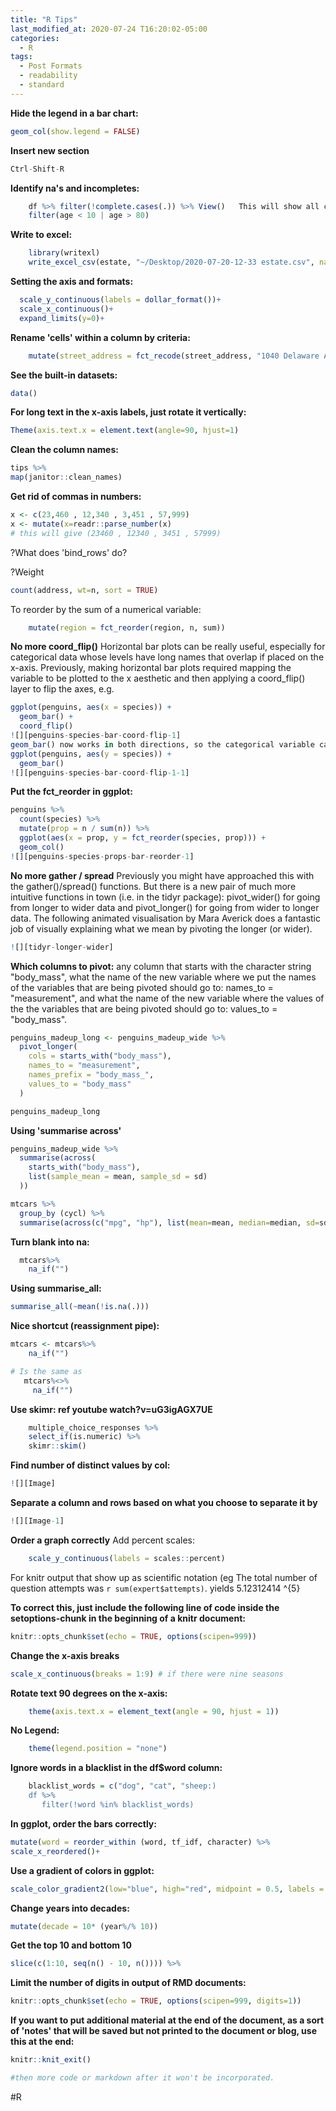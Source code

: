 ```yaml
---
title: "R Tips"
last_modified_at: 2020-07-24 T16:20:02-05:00
categories:
  - R
tags:
  - Post Formats
  - readability
  - standard
---
```


**Hide the legend in a bar chart:**
```r
geom_col(show.legend = FALSE)    

```

**Insert new section** 
```r 
Ctrl-Shift-R

``` 

**Identify na's and incompletes:**
```r
    df %>% filter(!complete.cases(.)) %>% View()   This will show all cases with na/empty values   
	filter(age < 10 | age > 80)

```

**Write to excel:**
```r
    library(writexl)
    write_excel_csv(estate, "~/Desktop/2020-07-20-12-33 estate.csv", na = 'NA', append = FALSE, delim = ',', quote_escape = 'double')  
```

**Setting the axis and formats:**
```r
  scale_y_continuous(labels = dollar_format())+
  scale_x_continuous()+
  expand_limits(y=0)+
```

**Rename 'cells' within a column by criteria:**
```r
    mutate(street_address = fct_recode(street_address, "1040 Delaware Avenue","1040 Delaware Ave"))
```

**See the built-in datasets:**
```r
data()
```

**For long text in the x-axis labels, just rotate it vertically:**
```r
Theme(axis.text.x = element.text(angle=90, hjust=1)
```

**Clean the column names:**
```r
tips %>%
map(janitor::clean_names)
```

**Get rid of commas in numbers:**
```r
x <- c(23,460 , 12,340 , 3,451 , 57,999)
x <- mutate(x=readr::parse_number(x)
# this will give (23460 , 12340 , 3451 , 57999)
```

?What does 'bind_rows' do?

?Weight
```r
count(address, wt=n, sort = TRUE)
```

To reorder by the sum of a numerical variable:
```r
    mutate(region = fct_reorder(region, n, sum))
```

**No more coord_flip()**
Horizontal bar plots can be really useful, especially for categorical data whose levels have long names that overlap if placed on the x-axis. Previously, making horizontal bar plots required mapping the variable to be plotted to the x aesthetic and then applying a coord_flip() layer to flip the axes, e.g.
```r
ggplot(penguins, aes(x = species)) +
  geom_bar() +
  coord_flip()
![][penguins-species-bar-coord-flip-1]
geom_bar() now works in both directions, so the categorical variable can be directly mapped to the y aesthetic to achieve the horizontal box plot.
ggplot(penguins, aes(y = species)) +
  geom_bar()
![][penguins-species-bar-coord-flip-1-1]
```

**Put the fct_reorder in ggplot:**
```r
penguins %>%
  count(species) %>%
  mutate(prop = n / sum(n)) %>%
  ggplot(aes(x = prop, y = fct_reorder(species, prop))) +
  geom_col()
![][penguins-species-props-bar-reorder-1]
```

**No more gather / spread**
Previously you might have approached this with the gather()/spread() functions. But there is a new pair of much more intuitive functions in town (i.e. in the tidyr package): pivot_wider() for going from longer to wider data and pivot_longer() for going from wider to longer data. The following animated visualisation by Mara Averick does a fantastic job of visually explaining what we mean by pivoting the longer (or wider).
```r
![][tidyr-longer-wider]
```
**Which columns to pivot:**
any column that starts with the character string "body_mass", what the name of the new variable where we put the names of the variables that are being pivoted should go to: names_to = "measurement", and
what the name of the new variable where the values of the the variables that are being pivoted should go to: values_to = "body_mass".
```r
penguins_madeup_long <- penguins_madeup_wide %>%
  pivot_longer(
    cols = starts_with("body_mass"),
    names_to = "measurement",
    names_prefix = "body_mass_",
    values_to = "body_mass"
  )

penguins_madeup_long
```


**Using 'summarise across'**
```r
penguins_madeup_wide %>%
  summarise(across(
    starts_with("body_mass"),
    list(sample_mean = mean, sample_sd = sd)
  ))

mtcars %>%
  group_by (cycl) %>%
  summarise(across(c("mpg", "hp"), list(mean=mean, median=median, sd=sd)))
```

**Turn blank into na:**
```r
  mtcars%>%
    na_if("")
```

**Using summarise_all:**
```r
summarise_all(~mean(!is.na(.)))
```

**Nice shortcut (reassignment pipe):**
```r
mtcars <- mtcars%>%
    na_if("")

# Is the same as
   mtcars%<>%
     na_if("")
```

**Use skimr: ref youtube watch?v=uG3igAGX7UE**
```r
    multiple_choice_responses %>%
    select_if(is.numeric) %>%
    skimr::skim()
```

**Find number of distinct values by col:**
```r
![][Image]
```

**Separate a column and rows based on what you choose to separate it by**
```r
![][Image-1]
```

**Order a graph correctly**
Add percent scales:
```r
    scale_y_continuous(labels = scales::percent)
```
For knitr output that show up as scientific notation (eg The total number of question attempts was `r sum(expert$attempts)`. 
yields 5.12312414 ^{5}

**To correct this, just include the following line of code inside the setoptions-chunk in the beginning of a knitr document:**
```r
knitr::opts_chunk$set(echo = TRUE, options(scipen=999))
```

**Change the x-axis breaks**
```r
scale_x_continuous(breaks = 1:9) # if there were nine seasons
```

**Rotate text 90 degrees on the x-axis:**
```r
    theme(axis.text.x = element_text(angle = 90, hjust = 1))
```

**No Legend:**
```r
    theme(legend.position = "none")
```

**Ignore words in a blacklist in the df$word column:**
```r
    blacklist_words = c("dog", "cat", "sheep:)
    df %>%
       filter(!word %in% blacklist_words)
```

**In ggplot, order the bars correctly:**
```r
mutate(word = reorder_within (word, tf_idf, character) %>%
scale_x_reordered()+
```

**Use a gradient of colors in ggplot:** 
```r
scale_color_gradient2(low="blue", high="red", midpoint = 0.5, labels = scales::percent_format())
```

**Change years into decades:**
```r
mutate(decade = 10* (year%/% 10))
```
**Get the top 10 and bottom 10**
```r
slice(c(1:10, seq(n() - 10, n()))) %>%
```

**Limit the number of digits in output of RMD documents:**
```r
knitr::opts_chunk$set(echo = TRUE, options(scipen=999, digits=1))
```
**If you want to put additional material at the end of the document, as a sort of 'notes' that will be saved but not printed to the document or blog, use this at the end:**

```r
knitr::knit_exit()

#then more code or markdown after it won't be incorporated.
```


#R


[penguins-species-bar-coord-flip-1]: penguins-species-bar-coord-flip-1.png

[penguins-species-bar-coord-flip-1-1]: penguins-species-bar-coord-flip-1.png

[penguins-species-props-bar-reorder-1]: penguins-species-props-bar-reorder-1.png

[tidyr-longer-wider]: tidyr-longer-wider.gif

[Image]: Image.jpeg

[Image-1]: Image.jpeg